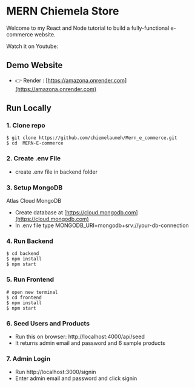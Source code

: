 # MERN Chiemela Store


Welcome to my React and Node tutorial to build a fully-functional e-commerce website.

Watch it on Youtube:

## Demo Website

- 👉 Render : [https://amazona.onrender.com](https://amazona.onrender.com)


## Run Locally

### 1. Clone repo

```
$ git clone https://github.com/chiemelaumeh/Mern_e_commerce.git
$ cd  MERN-E-commerce
```

### 2. Create .env File

- create .env file in backend folder 

### 3. Setup MongoDB

 Atlas Cloud MongoDB
  - Create database at [https://cloud.mongodb.com](https://cloud.mongodb.com)
  - In .env file type MONGODB_URI=mongodb+srv://your-db-connection

### 4. Run Backend

```
$ cd backend
$ npm install
$ npm start
```

### 5. Run Frontend

```
# open new terminal
$ cd frontend
$ npm install
$ npm start
```

### 6. Seed Users and Products

- Run this on browser: http://localhost:4000/api/seed
- It returns admin email and password and 6 sample products

### 7. Admin Login

- Run http://localhost:3000/signin
- Enter admin email and password and click signin
